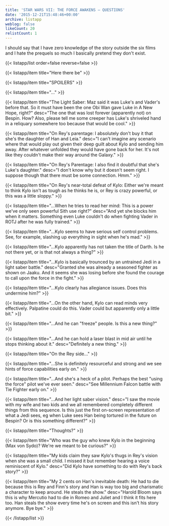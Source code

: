 ```yaml
---
title: 'STAR WARS VII: THE FORCE AWAKENS — QUESTIONS'
date: '2015-12-21T15:48:46+00:00'
archive: listapp
weblog: false
likeCount: 20
relistCount: 1
---
```


I should say that I have zero knowledge of the story outside the six films and I hate the prequels so much I basically pretend they don't exist.

<!--more-->

{{< listapp/list order=false reverse=false >}}

   {{< listapp/item title="Here there be" >}}

   {{< listapp/item title="SPOILERS" >}}

   {{< listapp/item title="..." >}}

   {{< listapp/item title="The Light Saber: Maz said it was Luke's and Vader's before that. So it must have been the one Obi Wan gave Luke in A New Hope, right?"
      desc="The one that was lost forever (apparently not) on Bespin. How? Also, please tell me some creeper has Luke's shriveled hand in a reliquary somewhere too because that would be cool." >}}

   {{< listapp/item title="On Rey's parentage: I absolutely don't buy it that she's the daughter of Han and Leia."
      desc="I can't imagine any scenario where that would play out given their deep guilt about Kylo and sending him away. After whatever unfolded they would have gone back for her. It's not like they couldn't make their way around the Galaxy." >}}

   {{< listapp/item title="On Rey's Parentage: I also find it doubtful that she's Luke's daughter."
      desc="I don't know why but it doesn't seem right. I suppose though that there must be some connection. Hmm." >}}

   {{< listapp/item title="On Rey's near-total defeat of Kylo: Either we're meant to think Kylo isn't as tough as he thinks he is, or Rey is crazy powerful, or this was a little sloppy." >}}

   {{< listapp/item title="...When he tries to read her mind: This is a power we've only seen powerful Sith use right?"
      desc="And yet she blocks him when it matters. Something even Luke couldn't do when fighting Vader in ROTJ after he was fully trained." >}}

   {{< listapp/item title="...Kylo seems to have serious self control problems. See, for example, slashing up everything in sight when he's mad." >}}

   {{< listapp/item title="...Kylo apparently has not taken the title of Darth. Is he not there yet, or is that not always a thing?" >}}

   {{< listapp/item title="...Kylo is basically trounced by an untrained Jedi in a light saber battle."
      desc="Granted she was already a seasoned fighter as shown on Jaaku. And it seems she was losing before she found the courage to call upon the force in the fight." >}}

   {{< listapp/item title="...Kylo clearly has allegiance issues. Does this undermine him?" >}}

   {{< listapp/item title="...On the other hand, Kylo can read minds very effectively. Palpatine could do this. Vader could but apparently only a little bit." >}}

   {{< listapp/item title="...And he can \"freeze\" people. Is this a new thing?" >}}

   {{< listapp/item title="...And he can hold a laser blast in mid air until he stops thinking about it."
      desc="Definitely a new thing." >}}

   {{< listapp/item title="On the Rey side..." >}}

   {{< listapp/item title="...She is definitely resourceful and strong and we see hints of force capabilities early on." >}}

   {{< listapp/item title="...And she's a heck of a pilot. Perhaps the best \"using the force\" pilot we've ever seen."
      desc="See Millennium Falcon battle with Tie Fighter early on." >}}

   {{< listapp/item title="...And her light saber vision."
      desc="I saw the movie with my wife and two kids and we all remembered completely different things from this sequence. Is this just the first on-screen representation of what a Jedi sees, eg when Luke sees Han being tortured in the future on Bespin? Or is this something different?" >}}

   {{< listapp/item title="Thoughts?" >}}

   {{< listapp/item title="Who was the guy who knew Kylo in the beginning (Max von Sydo)? We're we meant to be curious?" >}}

   {{< listapp/item title="My kids claim they saw Kylo's thugs in Rey's vision when she was a small child. I missed it but remember hearing a voice reminiscent of Kylo."
      desc="Did Kylo have something to do with Rey's back story?" >}}

   {{< listapp/item title="My 2 cents on Han's inevitable death: He had to die because this is Rey and Finn's story and Han is way too big and charismatic a character to keep around. He steals the show."
      desc="Harold Bloom says this is why Mercutio had to die in Romeo and Juliet and I think it fits here too. Han steals the show every time he's on screen and this isn't his story anymore. Bye bye." >}}

{{< /listapp/list >}}
